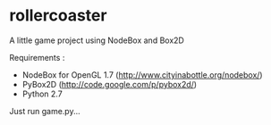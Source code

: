 rollercoaster
==============

A little game project using NodeBox and Box2D

Requirements : 
- NodeBox for OpenGL 1.7 (http://www.cityinabottle.org/nodebox/)
- PyBox2D (http://code.google.com/p/pybox2d/)
- Python 2.7

Just run game.py...